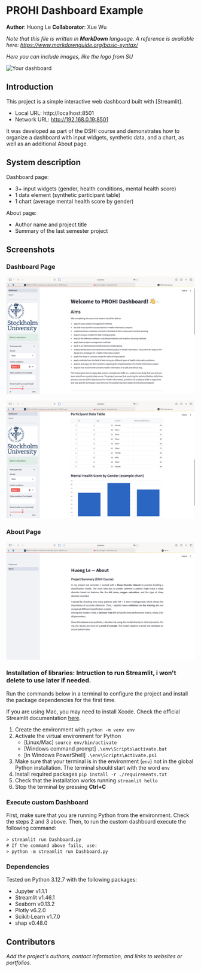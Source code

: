 # PROHI Dashboard Example

**Author**: Huong Le
**Collaborator**: Xue Wu

_Note that this file is written in **MarkDown** language. A reference is available here: <https://www.markdownguide.org/basic-syntax/>_

_Here you can include images, like the logo from SU_

![Your dashboard](./assets/project-logo.jpg)

## Introduction

This project is a simple interactive web dashboard built with [Streamlit].
- Local URL: http://localhost:8501
- Network URL: http://192.168.0.19:8501

It was developed as part of the DSHI course and demonstrates how to organize a dashboard with input widgets, synthetic data, and a chart, as well as an additional About page.

## System description

 Dashboard page:
  - 3+ input widgets (gender, health conditions, mental health score)  
  - 1 data element (synthetic participant table)  
  - 1 chart (average mental health score by gender)  

About page:
  - Author name and project title  
  - Summary of the last semester project

## Screenshots
### Dashboard Page
![Dashboard Screenshot](screenshots/dashboard1.png)

![Dashboard Screenshot](screenshots/dashboard2.png)

### About Page
![About Screenshot](screenshots/about.png)

### Installation of libraries: Intruction to run Streamlit, i won't delete to use later if needed.

Run the commands below in a terminal to configure the project and install the package dependencies for the first time.

If you are using Mac, you may need to install Xcode. Check the official Streamlit documentation [here](https://docs.streamlit.io/get-started/installation/command-line#prerequisites).

1. Create the environment with `python -m venv env`
2. Activate the virtual environment for Python
   - [Linux/Mac] `source env/bin/activate` 
   - [Windows command prompt] `.\env\Scripts\activate.bat` 
   - [in Windows PowerShell] `.\env\Scripts\Activate.ps1`
3. Make sure that your terminal is in the environment (`env`) not in the global Python installation. The terminal should start with the word `env`
4. Install required packages `pip install -r ./requirements.txt`
5. Check that the installation works running `streamlit hello`
6. Stop the terminal by pressing **Ctrl+C**

### Execute custom Dashboard

First, make sure that you are running Python from the environment. Check the steps 2 and 3 above. Then, to run the custom dashboard execute the following command:

```
> streamlit run Dashboard.py
# If the command above fails, use:
> python -m streamlit run Dashboard.py
```

### Dependencies

Tested on Python 3.12.7 with the following packages:
  - Jupyter v1.1.1
  - Streamlit v1.46.1
  - Seaborn v0.13.2
  - Plotly v6.2.0
  - Scikit-Learn v1.7.0
  - shap v0.48.0

## Contributors

_Add the project's authors, contact information, and links to websites or portfolios._
